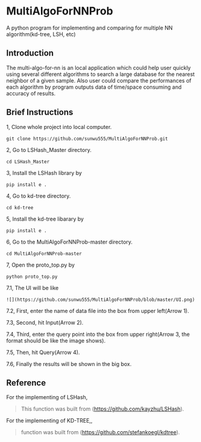 # MultiAlgoForNNProb
A python program for implementing and comparing for multiple NN algorithm(kd-tree, LSH, etc) 

Introduction
---

The multi-algo-for-nn is an local application which could help user quickly using several different algorithms to search a large database for the nearest neighbor of a given sample. Also user could compare the performances of each algorithm by program outputs data of time/space consuming and accuracy of results.

Brief Instructions
---

1, Clone whole project into local computer.

    git clone https://github.com/sunwu555/MultiAlgoForNNProb.git
    
2, Go to LSHash_Master directory. 
    
    cd LSHash_Master
        
3, Install the LSHash library by

    pip install e .
    
4, Go to kd-tree directory.

    cd kd-tree
    
5, Install the kd-tree libarary by 

    pip install e .
    
6, Go to the MultiAlgoForNNProb-master directory.

    cd MultiAlgoForNNProb-master

7, Open the proto_top.py by

    python proto_top.py

7.1, The UI will be like

    ![](https://github.com/sunwu555/MultiAlgoForNNProb/blob/master/UI.png)
    
7.2, First, enter the name of data file into the box from upper left(Arrow 1).

7.3, Second, hit Input(Arrow 2).

7.4, Third, enter the query point into the box from upper right(Arrow 3, the format should be like the image shows).

7.5, Then, hit Query(Arrow 4).

7.6, Finally the results will be shown in the big box.

Reference
---

For the implementing of LSHash, 

>This function was built from (https://github.com/kayzhu/LSHash).

For the implementing of KD-TREE,, 

> function was built from (https://github.com/stefankoegl/kdtree).
